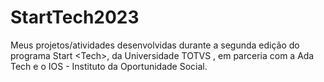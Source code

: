 # StartTech2023
Meus projetos/atividades desenvolvidas durante a segunda edição do programa Start &lt;Tech>, da Universidade TOTVS , em parceria com a Ada Tech e o IOS - Instituto da Oportunidade Social.
